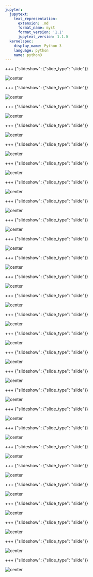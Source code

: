 ```yaml
---
jupyter:
  jupytext:
    text_representation:
      extension: .md
      format_name: myst
      format_version: '1.1'
      jupytext_version: 1.1.0
  kernelspec:
    display_name: Python 3
    language: python
    name: python3
---
```


+++ {"slideshow": {"slide_type": "slide"}}

![center](https://github.com/fawazsiddiqi/carekit-hyperprotect-lab/blob/main/images/slide_images/Slide1.png?raw=true)

+++ {"slideshow": {"slide_type": "slide"}}

![center](https://github.com/fawazsiddiqi/carekit-hyperprotect-lab/blob/main/images/slide_images/Slide2.png?raw=true)

+++ {"slideshow": {"slide_type": "slide"}}

![center](https://github.com/fawazsiddiqi/carekit-hyperprotect-lab/blob/main/images/slide_images/Slide3.png?raw=true)

+++ {"slideshow": {"slide_type": "slide"}}

![center](https://github.com/fawazsiddiqi/carekit-hyperprotect-lab/blob/main/images/slide_images/Slide4.png?raw=true)

+++ {"slideshow": {"slide_type": "slide"}}

![center](https://github.com/fawazsiddiqi/carekit-hyperprotect-lab/blob/main/images/slide_images/Slide5.png?raw=true)

+++ {"slideshow": {"slide_type": "slide"}}

![center](https://github.com/fawazsiddiqi/carekit-hyperprotect-lab/blob/main/images/slide_images/Slide6.png?raw=true)

+++ {"slideshow": {"slide_type": "slide"}}

![center](https://github.com/fawazsiddiqi/carekit-hyperprotect-lab/blob/main/images/slide_images/Slide7.png?raw=true)

+++ {"slideshow": {"slide_type": "slide"}}

![center](https://github.com/fawazsiddiqi/carekit-hyperprotect-lab/blob/main/images/slide_images/Slide8.png?raw=true)

+++ {"slideshow": {"slide_type": "slide"}}

![center](https://github.com/fawazsiddiqi/carekit-hyperprotect-lab/blob/main/images/slide_images/Slide9.png?raw=true)

+++ {"slideshow": {"slide_type": "slide"}}

![center](https://github.com/fawazsiddiqi/carekit-hyperprotect-lab/blob/main/images/slide_images/Slide10.png?raw=true)

+++ {"slideshow": {"slide_type": "slide"}}

![center](https://github.com/fawazsiddiqi/carekit-hyperprotect-lab/blob/main/images/slide_images/Slide11.png?raw=true)

+++ {"slideshow": {"slide_type": "slide"}}

![center](https://github.com/fawazsiddiqi/carekit-hyperprotect-lab/blob/main/images/slide_images/Slide12.png?raw=true)

+++ {"slideshow": {"slide_type": "slide"}}

![center](https://github.com/fawazsiddiqi/carekit-hyperprotect-lab/blob/main/images/slide_images/Slide13.png?raw=true)

+++ {"slideshow": {"slide_type": "slide"}}

![center](https://github.com/fawazsiddiqi/carekit-hyperprotect-lab/blob/main/images/slide_images/Slide14.png?raw=true)

+++ {"slideshow": {"slide_type": "slide"}}

![center](https://github.com/fawazsiddiqi/carekit-hyperprotect-lab/blob/main/images/slide_images/Slide15.png?raw=true)

+++ {"slideshow": {"slide_type": "slide"}}

![center](https://github.com/fawazsiddiqi/carekit-hyperprotect-lab/blob/main/images/slide_images/Slide16.png?raw=true)

+++ {"slideshow": {"slide_type": "slide"}}

![center](https://github.com/fawazsiddiqi/carekit-hyperprotect-lab/blob/main/images/slide_images/Slide17.png?raw=true)

+++ {"slideshow": {"slide_type": "slide"}}

![center](https://github.com/fawazsiddiqi/carekit-hyperprotect-lab/blob/main/images/slide_images/Slide18.png?raw=true)

+++ {"slideshow": {"slide_type": "slide"}}

![center](https://github.com/fawazsiddiqi/carekit-hyperprotect-lab/blob/main/images/slide_images/Slide19.png?raw=true)

+++ {"slideshow": {"slide_type": "slide"}}

![center](https://github.com/fawazsiddiqi/carekit-hyperprotect-lab/blob/main/images/slide_images/Slide20.png?raw=true)

+++ {"slideshow": {"slide_type": "slide"}}

![center](https://github.com/fawazsiddiqi/carekit-hyperprotect-lab/blob/main/images/slide_images/Slide21.png?raw=true)

+++ {"slideshow": {"slide_type": "slide"}}

![center](https://github.com/fawazsiddiqi/carekit-hyperprotect-lab/blob/main/images/slide_images/Slide22.png?raw=true)

+++ {"slideshow": {"slide_type": "slide"}}

![center](https://github.com/fawazsiddiqi/carekit-hyperprotect-lab/blob/main/images/slide_images/Slide23.png?raw=true)

+++ {"slideshow": {"slide_type": "slide"}}

![center](https://github.com/fawazsiddiqi/carekit-hyperprotect-lab/blob/main/images/slide_images/Slide24.png?raw=true)

+++ {"slideshow": {"slide_type": "slide"}}

![center](https://github.com/fawazsiddiqi/carekit-hyperprotect-lab/blob/main/images/slide_images/Slide25.png?raw=true)

+++ {"slideshow": {"slide_type": "slide"}}

![center](https://github.com/fawazsiddiqi/carekit-hyperprotect-lab/blob/main/images/slide_images/Slide26.png?raw=true)

+++ {"slideshow": {"slide_type": "slide"}}

![center](https://github.com/fawazsiddiqi/carekit-hyperprotect-lab/blob/main/images/slide_images/Slide27.png?raw=true)


